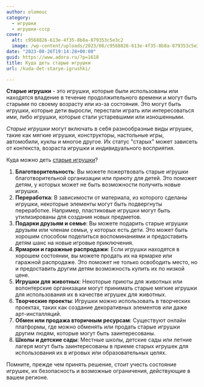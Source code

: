 ```yaml
---
author: olomouc
category:
  - игрушки
  - игрушки-ссср
cover:
  alt: c9568826-613e-4f35-8b8a-879353c5e3c2
  image: /wp-content/uploads/2023/08/c9568826-613e-4f35-8b8a-879353c5e3c2.webp
date: "2023-08-26T19:14:28+00:00"
guid: https://www.adora.ru/?p=1618
title: Куда деть старые игрушки
url: /kuda-det-starye-igrushki/

---
```

**Старые игрушки** \- это игрушки, которые были использованы или находятся владение в течение продолжительного времени и могут быть старыми по своему возрасту или из-за состояния. Это могут быть игрушки, которые дети выросли, перестали играть или интересоваться ими, либо игрушки, которые стали устаревшими или изношенными.

_Старые игрушки_ могут включать в себя разнообразные виды игрушек, такие как мягкие игрушки, конструкторы, настольные игры, автомобили, куклы и многое другое. Их статус "старых" может зависеть от контекста, возраста игрушки и индивидуального восприятия.

Куда можно деть [старые игрушки](https://zoon.ru/joshkar-ola/shops/antikvarno-komissionnyj_numizmaticheskij_magazin/)?

1. **Благотворительность**: Вы можете пожертвовать старые игрушки благотворительной организации или приюту для детей. Это поможет детям, у которых может не быть возможности получить новые игрушки.
1. **Переработка**: В зависимости от материала, из которого сделаны игрушки, некоторые элементы могут быть подвергнуты переработке. Например, пластиковые игрушки могут быть утилизированы для создания новых предметов.
1. **Подарки друзьям и семье**: Вы можете подарить старые игрушки друзьям или членам семьи, у которых есть дети. Это может быть хорошим способом поделиться воспоминаниями и предоставить детям шанс на новые игровые приключения.
1. **Ярмарки и гаражные распродажи**: Если игрушки находятся в хорошем состоянии, вы можете продать их на ярмарке или гаражной распродаже. Это поможет не только освободить место, но и предоставить другим детям возможность купить их по низкой цене.
1. **Игрушки для животных**: Некоторые приюты для животных или волонтерские организации могут принимать старые мягкие игрушки для использования их в качестве игрушек для животных.
1. **Творческие проекты**: Игрушки можно использовать в творческих проектах, таких как создание декоративных элементов или даже арт-инсталляций.
1. **Обмен или продажа вторичным ресурсам**: Существуют онлайн платформы, где можно обменять или продать старые игрушки другим людям, которые могут быть заинтересованы.
1. **Школы и детские сады**: Местные школы, детские сады или летние лагеря могут быть заинтересованы в приеме старых игрушек для использования их в игровых или образовательных целях.

Помните, прежде чем принять решение, стоит учесть состояние игрушек, их безопасность и возможные ограничения, действующие в вашем регионе.
